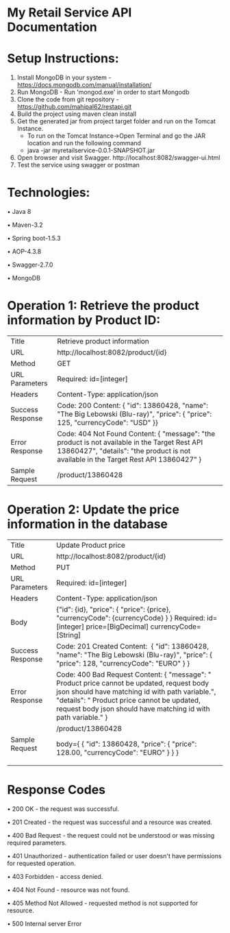 <!DOCTYPE html>
<html>
<head>

</head>
<body>
  
  
# My Retail Service API Documentation
# Setup Instructions: 
 1.	Install MongoDB in your system - https://docs.mongodb.com/manual/installation/
 2.	Run MongoDB - Run 'mongod.exe' in order to start Mongodb
 3.	Clone the code from git repository - https://github.com/mahipal62/restapi.git 
 4.	Build the project using maven clean install
 5.	Get the generated jar from project target folder and run on the Tomcat Instance.
     -	To run on the Tomcat Instance->Open Terminal and go the JAR location and run the following command
     -	java -jar myretailservice-0.0.1-SNAPSHOT.jar
 6.	Open browser and visit Swagger. http://localhost:8082/swagger-ui.html
 7.	Test the service using swagger or postman

# Technologies:
   •	Java 8
   
   •	Maven-3.2
   
   •	Spring boot-1.5.3
   
   •	AOP-4.3.8
   
   •	Swagger-2.7.0
   
   •	MongoDB

 

# Operation 1: Retrieve the product information by Product ID:

<table >

 <tr>
    <td>Title</td>
    <td>Retrieve product information</td>
  </tr>
  <tr>
    <td>URL</td>
    <td>http://localhost:8082/product/{id}
</td>

  </tr>
  <tr>
    <td>Method</td>
    <td>GET</td>

  </tr>
  <tr>
    <td>URL Parameters</td>
    <td>Required: id=[integer]</td>

  </tr>
  <tr>
    <td>Headers</td>
    <td>Content-Type: application/json
</td>

  </tr>
  <tr>
    <td>Success Response</td>
    <td>Code: 200
Content: {
    "id": 13860428,
    "name": "The Big Lebowski (Blu-ray)",
    "price": {
        "price": 125,
        "currencyCode": "USD"
    }}</td>
  
  </tr>
  <tr>
    <td>Error Response</td>
    <td>Code: 404 Not Found
      Content:
{
    "message": "the product is not available in the Target Rest API 13860427",
    "details": "the product is not available in the Target Rest API 13860427"
}
</td>

  </tr>
  <tr>
    <td>Sample Request</td>
    <td>/product/13860428</td>
  
  </tr>
</table>

# Operation 2: Update the price information in the database

<table >

  <tr>
    <td>Title</td>
    <td>Update Product price</td>
  </tr>
  <tr>
    <td>URL</td>
    <td>http://localhost:8082/product/{id}
</td>

  </tr>
  <tr>
    <td>Method</td>
    <td>PUT</td>

  </tr>
  <tr>
    <td>URL Parameters</td>
    <td>Required: id=[integer]</td>

  </tr>
  <tr>
    <td>Headers</td>
    <td>Content-Type: application/json
</td>

  </tr>
  <tr>
    <td>Body</td>
    <td>{"id": {id}, "price": { "price": {price}, "currencyCode": {currencyCode} } }
Required: 
id=[integer]
price=[BigDecimal]
currencyCode=[String]</td>

  </tr>
  <tr>
    <td>Success Response</td>
    <td>
Code: 201 Created
Content:  {
    "id": 13860428,
    "name": "The Big Lebowski (Blu-ray)",
    "price": {
        "price": 128,
        "currencyCode": "EURO"
    }
} 
</td>
  
  </tr>
  <tr>
    <td>Error Response</td>
    <td>Code: 400 Bad Request
Content:
{
    "message": " Product price cannot be updated, request body json should have matching id with path variable.",
    "details": " Product price cannot be updated, request body json should have matching id with path variable."
}

</td>

  </tr>
  <tr>
   <td>Sample Request</td>
    <td>/product/13860428

body={ { "id": 13860428, "price": { "price": 128.00, "currencyCode": "EURO" } } }</td>
  
  </tr>
</table>

# Response Codes 

•	200 OK - the request was successful.

•	201 Created - the request was successful and a resource was created.

•	400 Bad Request - the request could not be understood or was missing required parameters.

•	401 Unauthorized - authentication failed or user doesn't have permissions for requested operation.

•	403 Forbidden - access denied.

•	404 Not Found - resource was not found.

•	405 Method Not Allowed - requested method is not supported for resource.

•	500 Internal server Error

</body>
</html>
